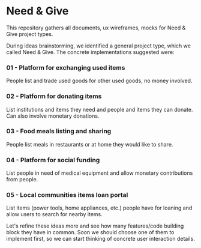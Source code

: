 # Need & Give

This repository gathers all documents, ux wireframes, mocks for Need &amp; Give project types.

During ideas brainstorming, we identified a general project type, which we called Need & Give.
The concrete implementations suggested were:

### 01 - Platform for exchanging used items
People list and trade used goods for other used goods, no money involved.

### 02 - Platform for donating items
List institutions and items they need and people and items they can donate.
Can also involve monetary donations.

### 03 - Food meals listing and sharing
People list meals in restaurants or at home they would like to share.

### 04 - Platform for social funding
List people in need of medical equipment and allow monetary contributions from people.

### 05 - Local communities items loan portal
List items (power tools, home appliances, etc.) people have for loaning and allow users to search for nearby items.



Let's refine these ideas more and see how many features/code building block they have in common.
Soon we should choose one of them to implement first, so we can start thinking of concrete user interaction details.
